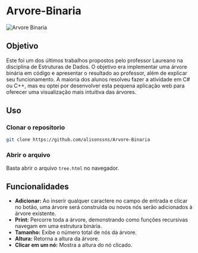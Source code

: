 # Arvore-Binaria

![Arvore Binaria](https://github.com/user-attachments/assets/6ed85362-5feb-439f-805b-51e179ee00a5)

## Objetivo
Este foi um dos últimos trabalhos propostos pelo professor Laureano na disciplina de Estruturas de Dados. O objetivo era implementar uma árvore binária em código e apresentar o resultado ao professor, além de explicar seu funcionamento. A maioria dos alunos resolveu fazer a atividade em C# ou C++, mas eu optei por desenvolver esta pequena aplicação web para oferecer uma visualização mais intuitiva das árvores.

## Uso
### Clonar o repositorio
```bash
git clone https://github.com/alisonssns/Arvore-Binaria
```

### Abrir o arquivo
Basta abrir o arquivo ```tree.html``` no navegador.

## Funcionalidades
- **Adicionar:** Ao inserir qualquer caractere no campo de entrada e clicar no botão, uma árvore será construída ou novos nós serão adicionados à árvore existente.
- **Print:** Percorre toda a árvore, demonstrando como funções recursivas navegam em uma estrutura binária.
- **Tamanho:** Exibe o número total de nós da árvore.
- **Altura:** Retorna a altura da árvore.
- **Clicar em um nó:** Mostra a altura do nó clicado.
